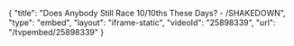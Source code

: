 {
    "title": "Does Anybody Still Race 10\/10ths These Days? - \/SHAKEDOWN",
    "type": "embed",
    "layout": "iframe-static",
    "videoId": "25898339",
    "url": "\/tvpembed\/25898339"
}